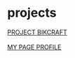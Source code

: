 # projects

<a href="https://hemersongarcias.github.io/projects/cssgrid/web/index.html">PROJECT BIKCRAFT</a><BR><BR>
<a href="https://hemersongarcias.github.io/projects/project-my-page/index.html">MY PAGE PROFILE</a>
